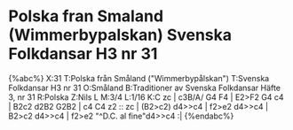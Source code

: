 # Polska fran Smaland (Wimmerbypalskan) Svenska Folkdansar H3 nr 31

{%abc%}
X:31
T:Polska från Småland ("Wimmerbypålskan")
T:Svenska Folkdansar H3 nr 31
O:Småland
B:Traditioner av Svenska Folkdansar Häfte 3, nr 31
R:Polska
Z:Nils L
M:3/4
L:1/16
K:C
zc | c3B/A/ G4 F4 | E2>F2 G4 c4 | B2c2 d2B2 G2B2 | c4 C4 z2 ::
zc | (B2>c2) d4>>c4 | f2>e2 d4>>c4 | B2>c2 d4>>c4 | f2>e2 "^D.C. al fine"d4>>c4 :|
{%endabc%}
